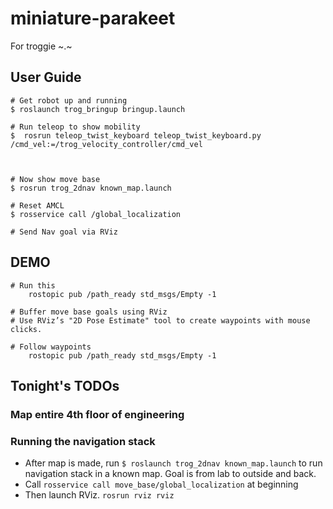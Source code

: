 # miniature-parakeet
For troggie ~.~

## User Guide
    # Get robot up and running
    $ roslaunch trog_bringup bringup.launch
    
    # Run teleop to show mobility
    $  rosrun teleop_twist_keyboard teleop_twist_keyboard.py /cmd_vel:=/trog_velocity_controller/cmd_vel



    # Now show move base
    $ rosrun trog_2dnav known_map.launch

    # Reset AMCL
    $ rosservice call /global_localization

    # Send Nav goal via RViz
    
## DEMO
    # Run this
        rostopic pub /path_ready std_msgs/Empty -1

    # Buffer move base goals using RViz
    # Use RViz’s "2D Pose Estimate" tool to create waypoints with mouse clicks.

    # Follow waypoints
        rostopic pub /path_ready std_msgs/Empty -1


## Tonight's TODOs
### Map entire 4th floor of engineering

### Running the navigation stack
- After map is made, run ```$ roslaunch trog_2dnav known_map.launch``` to run navigation stack in a known map. Goal is from lab to outside and back.
- Call ```rosservice call move_base/global_localization``` at beginning
- Then launch RViz. ```rosrun rviz rviz```
